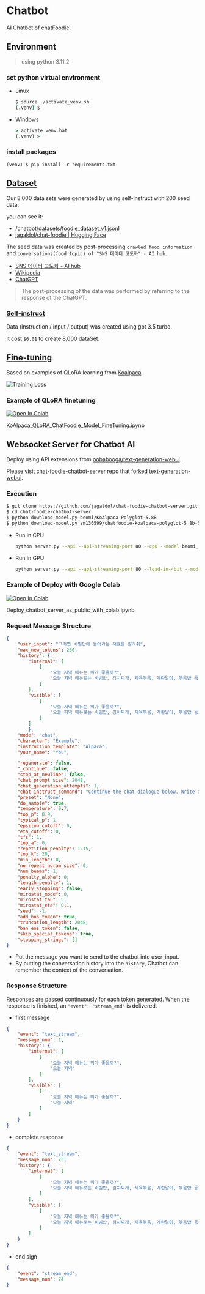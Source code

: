 # Chatbot

AI Chatbot of chatFoodie.

## Environment
> using python 3.11.2

### set python virtual environment
* Linux  
    ```sh
    $ source ./activate_venv.sh
    (.venv) $
    ```
* Windows  
    ```cmd
    > activate_venv.bat
    (.venv) >
    ```

### install packages
```shell
(venv) $ pip install -r requirements.txt
```

## [Dataset](https://github.com/jagaldol/chat-foodie/blob/dev/chatbot/datasets/foodie_dataset_v1.jsonl)

Our 8,000 data sets were generated by using self-instruct with 200 seed data.

you can see it:

* [/chatbot/datasets/foodie_dataset_v1.jsonl](https://github.com/jagaldol/chat-foodie/blob/dev/chatbot/datasets/foodie_dataset_v1.jsonl)
* [jagaldol/chat-foodie | Hugging Face](https://huggingface.co/datasets/jagaldol/chat-foodie)

The seed data was created by post-processing `crawled food information` and `conversations(food topic) of "SNS 데이터 고도화" - AI hub`.

* [SNS 데이터 고도화 - AI hub](https://www.aihub.or.kr/aihubdata/data/view.do?currMenu=&topMenu=&aihubDataSe=realm&dataSetSn=71343)
* [Wikipedia](https://ko.wikipedia.org/)
* [ChatGPT](https://chat.openai.com/)

> The post-processing of the data was performed by referring to the response of the ChatGPT.

### [Self-instruct](https://github.com/jagaldol/chat-foodie/tree/dev/chatbot/self_instruct)

Data (instruction / input / output) was created using gpt 3.5 turbo. 

It cost `$6.01` to create 8,000 dataSet.

## [Fine-tuning](https://github.com/jagaldol/chat-foodie/tree/dev/chatbot/fine-tuning)

Based on examples of QLoRA learning from [Koalpaca](https://github.com/Beomi/KoAlpaca).

![Training Loss](./fine-tuning/images/train-loss-5epoch.png)

### Example of QLoRA finetuning

<a href="https://colab.research.google.com/github/jagaldol/chat-foodie/blob/dev/chatbot/fine-tuning/KoAlpaca_QLoRA_ChatFoodie_Model_FineTuning.ipynb" target="_parent"><img src="https://colab.research.google.com/assets/colab-badge.svg" alt="Open In Colab"/></a>

KoAlpaca_QLoRA_ChatFoodie_Model_FineTuning.ipynb


## Websocket Server for Chatbot AI

Deploy using API extensions from [oobabooga/text-generation-webui](https://github.com/oobabooga/text-generation-webui).

Please visit [chat-foodie-chatbot-server repo](https://github.com/jagaldol/chat-foodie-chatbot-server) that forked [text-generation-webui](https://github.com/oobabooga/text-generation-webui).

### Execution

```sh
$ git clone https://github.com/jagaldol/chat-foodie-chatbot-server.git
$ cd chat-foodie-chatbot-server
$ python download-model.py beomi/KoAlpaca-Polyglot-5.8B
$ python download-model.py sm136599/chatfoodie-koalpaca-polyglot-5_8b-5150step-8batch_5epoch
```

* Run in CPU  
    ```sh
    python server.py --api --api-streaming-port 80 --cpu --model beomi_KoAlpaca-Polyglot-5.8B --lora sm136599_chatfoodie-koalpaca-polyglot-5_8b-5150step-8batch_5epoch
    ```
* Run in GPU  
    ```sh
    python server.py --api --api-streaming-port 80 --load-in-4bit --model beomi_KoAlpaca-Polyglot-5.8B --lora sm136599_chatfoodie-koalpaca-polyglot-5_8b-5150step-8batch_5epoch
    ```

### Example of Deploy with Google Colab

<a href="https://colab.research.google.com/github/jagaldol/chat-foodie/blob/dev/chatbot/Deploy_chatbot_server_as_public_with_colab.ipynb" target="_parent"><img src="https://colab.research.google.com/assets/colab-badge.svg" alt="Open In Colab"/></a>

Deploy_chatbot_server_as_public_with_colab.ipynb

### Request Message Structure

```json
{
    "user_input": "그러면 비빔밥에 들어가는 재료를 알려줘",
    "max_new_tokens": 250,
    "history": { 
        "internal": [
            [
                "오늘 저녁 메뉴는 뭐가 좋을까?",
                "오늘 저녁 메뉴로는 비빔밥, 김치찌개, 제육볶음, 계란말이, 볶음밥 등이 좋을 것 같아요. 이러한 음식들은 풍부한 영양소와 맛있는 맛을 제공할 뿐 아니라 다양한 조리법을 활용하여 쉽게 만들 수 있으며, 간편하게 즐길 수 있습니다."
            ]
        ],
        "visible": [
            [
                "오늘 저녁 메뉴는 뭐가 좋을까?",
                "오늘 저녁 메뉴로는 비빔밥, 김치찌개, 제육볶음, 계란말이, 볶음밥 등이 좋을 것 같아요. 이러한 음식들은 풍부한 영양소와 맛있는 맛을 제공할 뿐 아니라 다양한 조리법을 활용하여 쉽게 만들 수 있으며, 간편하게 즐길 수 있습니다."
            ]
        ]
        },
    "mode": "chat",
    "character": "Example",
    "instruction_template": "Alpaca",
    "your_name": "You",

    "regenerate": false,
    "_continue": false,
    "stop_at_newline": false,
    "chat_prompt_size": 2048,
    "chat_generation_attempts": 1,
    "chat-instruct_command": "Continue the chat dialogue below. Write a single reply for the character '<|character|>'.\n\n<|prompt|>",
    "preset": "None",  
    "do_sample": true,
    "temperature": 0.7,
    "top_p": 0.9,
    "typical_p": 1,
    "epsilon_cutoff": 0,
    "eta_cutoff": 0,
    "tfs": 1,
    "top_a": 0,
    "repetition_penalty": 1.15,
    "top_k": 20,
    "min_length": 0,
    "no_repeat_ngram_size": 0,
    "num_beams": 1,
    "penalty_alpha": 0,
    "length_penalty": 1,
    "early_stopping": false,
    "mirostat_mode": 0,
    "mirostat_tau": 5,
    "mirostat_eta": 0.1,
    "seed": -1,
    "add_bos_token": true,
    "truncation_length": 2048,
    "ban_eos_token": false,
    "skip_special_tokens": true,
    "stopping_strings": []
}
```

* Put the message you want to send to the chatbot into user_input.
* By putting the conversation history into the `history`, Chatbot can remember the context of the conversation.

### Response Structure

Responses are passed continuously for each token generated. When the response is finished, an `"event": "stream_end"` is delivered.

* first message
```json
{
    "event": "text_stream",
    "message_num": 1,
    "history": {
        "internal": [
            [
                "오늘 저녁 메뉴는 뭐가 좋을까?",
                "오늘 저녁"
            ]
        ],
        "visible": [
            [
                "오늘 저녁 메뉴는 뭐가 좋을까?",
                "오늘 저녁"
            ]
        ]
    }
}
```

* complete response
```json
{
    "event": "text_stream",
    "message_num": 73,
    "history": {
        "internal": [
            [
                "오늘 저녁 메뉴는 뭐가 좋을까?",
                "오늘 저녁 메뉴로는 비빔밥, 김치찌개, 제육볶음, 계란말이, 볶음밥 등이 좋을 것 같아요. 이러한 음식들은 풍부한 영양소와 맛있는 맛을 제공할 뿐 아니라 다양한 조리법을 활용하여 쉽게 만들 수 있으며, 간편하게 즐길 수 있습니다."
            ]
        ],
        "visible": [
            [
                "오늘 저녁 메뉴는 뭐가 좋을까?",
                "오늘 저녁 메뉴로는 비빔밥, 김치찌개, 제육볶음, 계란말이, 볶음밥 등이 좋을 것 같아요. 이러한 음식들은 풍부한 영양소와 맛있는 맛을 제공할 뿐 아니라 다양한 조리법을 활용하여 쉽게 만들 수 있으며, 간편하게 즐길 수 있습니다."
            ]
        ]
    }
}
```

* end sign
```json
{
    "event": "stream_end",
    "message_num": 74
}
```